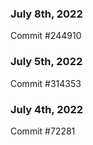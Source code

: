 ### July 8th, 2022

Commit #244910

### July 5th, 2022

Commit #314353


### July 4th, 2022

Commit #72281

